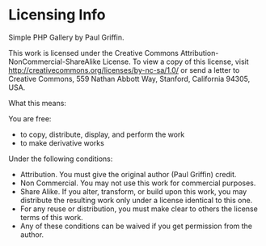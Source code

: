 Licensing Info
==============

Simple PHP Gallery by Paul Griffin.

This work is licensed under the Creative Commons Attribution-NonCommercial-ShareAlike License. 
To view a copy of this license, visit http://creativecommons.org/licenses/by-nc-sa/1.0/ 
or send a letter to Creative Commons, 559 Nathan Abbott Way, Stanford, California 94305, USA.

What this means:

You are free:

* to copy, distribute, display, and perform the work
* to make derivative works

Under the following conditions:
	
* Attribution. You must give the original author (Paul Griffin) credit.
* Non Commercial. You may not use this work for commercial purposes.
* Share Alike. If you alter, transform, or build upon this work, you may distribute the 
resulting work only under a license identical to this one.
* For any reuse or distribution, you must make clear to others the license terms of this work.
* Any of these conditions can be waived if you get permission from the author.
